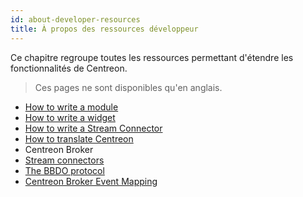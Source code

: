 ```yaml
---
id: about-developer-resources
title: À propos des ressources développeur
---
```


Ce chapitre regroupe toutes les ressources permettant d'étendre les
fonctionnalités de Centreon.

> Ces pages ne sont disponibles qu'en anglais.

- [How to write a module](developer-module)
- [How to write a widget](developer-widget)
- [How to write a Stream Connector](developer-stream-connector)
- [How to translate Centreon](developer-translate-centreon)
- Centreon Broker
- [Stream connectors](developer-broker-stream-connector)
- [The BBDO protocol](developer-broker-bbdo)
- [Centreon Broker Event Mapping](developer-broker-mapping)